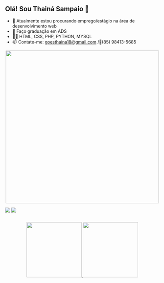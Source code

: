 ## Olá! Sou Thainá Sampaio 👋 ##
  
- 🔭 Atualmente estou procurando emprego/estágio na área de desenvolvimento web
- 🌱 Faço graduação em ADS
- 👩‍💻 HTML, CSS, PHP, PYTHON, MYSQL 
- 📫 Contate-me: goesthaina18@gmail.com /📲(85) 98413-5685


<p align = "center"><img style="" src="https://media.giphy.com/media/kbRb4eyCNC0aMz5x68/giphy.gif?cid=ecf05e47qrxnxw58tpsfgujmlm7mpt43wmyq8ck61ost6g25&rid=giphy.gif&ct=g" width="500"></p>
  

<div> 
  <a href="https://instagram.com/thaina_samp" target="_blank"><img src="https://img.shields.io/badge/-Instagram-%23E4405F?style=for-the-badge&logo=instagram&logoColor=white" target="_blank"></a>
  <a href="https://www.linkedin.com/in/thainá-goes-3049371b8/" target="_blank"><img src="https://img.shields.io/badge/-LinkedIn-%230077B5?style=for-the-badge&logo=linkedin&logoColor=white" target="_blank"></a> 
</div>

 ##

<div align="center">
  <a href="https://github.com/thainasampaio">
  <img height="180em" src="https://github-readme-stats.vercel.app/api?username=thainasampaio&show_icons=true&theme=midnight-purple&include_all_commits=true&count_private=true"/>
  <img height="180em" src="https://github-readme-stats.vercel.app/api/top-langs/?username=thainasampaio&layout=compact&langs_count=7&theme=midnight-purple"/>
</div>
 
  
  
  
 
